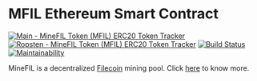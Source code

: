 # MFIL Ethereum Smart Contract

[![Main - MineFIL Token (MFIL) ERC20 Token Tracker](https://img.shields.io/badge/mainnet-MFIL-%2349C1C9.svg)](https://etherscan.io/token/0x5b2654150a35251991091a7ec5f260c751c68129 "Main - MineFIL Token (MFIL) ERC20 Token Tracker") [![Ropsten - MineFIL Token (MFIL) ERC20 Token Tracker](https://img.shields.io/badge/ropsten-MFIL-%2349C1C9.svg)](https://ropsten.etherscan.io/token/0x1564a92a0870af0ebf1f015f5fd223abaa3505ca "Ropsten - MineFIL Token (MFIL) ERC20 Token Tracker") [![Build Status](https://travis-ci.org/MineFIL/mfil-erc20-smart-contract.svg?style=flat-square?branch=master)](https://travis-ci.org/MineFIL/mfil-erc20-smart-contract) [![Maintainability](https://api.codeclimate.com/v1/badges/e99a01ed3b069c30d019/maintainability)](https://codeclimate.com/github/MineFIL/mfil-erc20-smart-contract/maintainability)

MineFIL is a decentralized [Filecoin](https://filecoin.io "https://filecoin.io") mining pool. Click [here](http://minefil.club "MineFIL Club") to know more.
